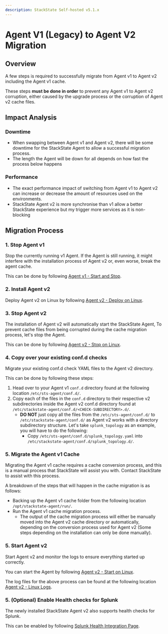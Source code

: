 ```yaml
---
description: StackState Self-hosted v5.1.x
---
```


# Agent V1 \(Legacy\) to Agent V2 Migration

## Overview

A few steps is required to successfully migrate from Agent v1 to Agent v2 including the Agent v1 cache.

These steps **must be done in order** to prevent any Agent v1 to Agent v2 corruption, either caused by the upgrade process or the corruption of Agent v2 cache files.


## Impact Analysis

### Downtime
- When swapping between Agent v1 and Agent v2, there will be some downtime for the StackState Agent to allow a successful migration process.
- The length the Agent will be down for all depends on how fast the process below happens

### Performance
- The exact performance impact of switching from Agent v1 to Agent v2 can increase or decrease the amount of resources used on the environments.
- StackState Agent v2 is more synchronise than v1 allow a better StackState experience but my trigger more services as it is non-blocking

## Migration Process

### 1. Stop Agent v1

Stop the currently running v1 Agent. If the Agent is still running, it might interfere with the installation process of Agent v2 or, even worse, break the agent cache.

This can be done by following [Agent v1 - Start and Stop](/setup/agent/agent-v1.md#start--stop--restart-the-agent).

### 2. Install Agent v2

Deploy Agent v2 on Linux by following [Agent v2 - Deploy on Linux](/setup/agent/linux.md).

### 3. Stop Agent v2

The installation of Agent v2 will automatically start the StackState Agent, To prevent cache files from being corrupted during the
cache migration process, let's stop the Agent.

This can be done by following [Agent v2 - Stop on Linux](/setup/agent/linux.md#start-stop-or-restart-the-agent).

### 4. Copy over your existing conf.d checks

Migrate your existing conf.d check YAML files to the Agent v2 directory.

This can be done by following these steps:

1. Head over to your Agent v1 `conf.d` directory found at the following location `/etc/sts-agent/conf.d/`.
2. Copy each of the files in the `conf.d` directory to their respective v2 subdirectories inside the Agent v2 conf.d directory found at `/etc/stackstate-agent/conf.d/<CHECK-SUBDIRECTORY>.d/`.
   - **DO NOT** just copy all the files from the `/etc/sts-agent/conf.d/` to `/etc/stackstate-agent/conf.d/` as Agent v2 works with a directory subdirectory structure. Let's take `splunk_topology` as an example, you will have to do the following:
     - Copy `/etc/sts-agent/conf.d/splunk_topology.yaml` into `/etc/stackstate-agent/conf.d/splunk_topology.d/`.

### 5. Migrate the Agent v1 Cache

Migrating the Agent v1 cache requires a cache conversion process, and this is a manual process that StackState will assist you with.
Contact StackState to assist with this process.

A breakdown of the steps that will happen in the cache migration is as follows:

- Backing up the Agent v1 cache folder from the following location `/opt/stackstate-agent/run/`.
- Run the Agent v1 cache migration process.
   - The output of the cache migration process will either be manually moved into the Agent v2 cache directory or automatically, depending on the conversion process used for Agent v2 (Some steps depending on the installation can only be done manually).

### 5. Start Agent v2

Start Agent v2 and monitor the logs to ensure everything started up correctly.

You can start the Agent by following [Agent v2 - Start on Linux](/setup/agent/linux.md#start-stop-or-restart-the-agent).

The log files for the above process can be found at the following location [Agent v2 - Linux Logs](/setup/agent/linux.md#log-files).

### 5. (Optional) Enable Health checks for Splunk

The newly installed StackState Agent v2 also supports health checks for Splunk. 

This can be enabled by following [Splunk Health Integration Page](/stackpacks/integrations/splunk/splunk_health.md).
